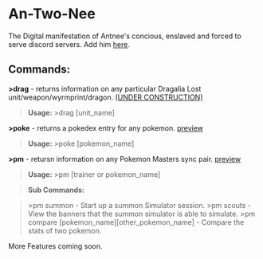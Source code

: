 # An-Two-Nee 
The Digital manifestation of Antnee's concious, enslaved and forced to serve discord servers. Add him [here](https://discordapp.com/oauth2/authorize?&client_id=577853873088102400&scope=bot&permissions=8).

## Commands:

**\>drag** - returns information on any particular Dragalia Lost unit/weapon/wyrmprint/dragon. [(UNDER CONSTRUCTION)](https://imgur.com/AG4LJsl)
  
  >**Usage:** >drag [unit_name]

**\>poke** - returns a pokedex entry for any pokemon. [preview](https://imgur.com/AG4LJsl)
  
  >**Usage:** >poke [pokemon_name]

**\>pm** - retursn information on any Pokemon Masters sync pair. [preview](https://imgur.com/AG4LJsl)
  
  >**Usage:** >pm [trainer or pokemon_name]
  
  >**Sub Commands:** 
  
  >\>pm summon - Start up a summon Simulator session.
  \>pm scouts - View the banners that the summon simulator is able to simulate.
  \>pm compare [pokemon_name][other_pokemon_name] - Compare the stats of two pokemon.
  
  
More Features coming soon.
